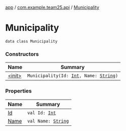 [app](../../index.md) / [com.example.team25.api](../index.md) / [Municipality](./index.md)

# Municipality

`data class Municipality`

### Constructors

| Name | Summary |
|---|---|
| [&lt;init&gt;](-init-.md) | `Municipality(Id: `[`Int`](https://kotlinlang.org/api/latest/jvm/stdlib/kotlin/-int/index.html)`, Name: `[`String`](https://kotlinlang.org/api/latest/jvm/stdlib/kotlin/-string/index.html)`)` |

### Properties

| Name | Summary |
|---|---|
| [Id](-id.md) | `val Id: `[`Int`](https://kotlinlang.org/api/latest/jvm/stdlib/kotlin/-int/index.html) |
| [Name](-name.md) | `val Name: `[`String`](https://kotlinlang.org/api/latest/jvm/stdlib/kotlin/-string/index.html) |
